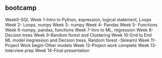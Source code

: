 ## bootcamp
Week0-SQL
Week 1-Intro to Python, expression, logical statement, Loops
Week 2- Loops, numpy
Week 3- numpy
Week 4- Pandas
Week 5- Functions
Week 6-numpy, pandas, functions
Week 7-Inro to ML, regression
Week 8-Decsion trees
Week 9-Random forest and Clustering 
Week 10-End to End ML model (regression and Decsion tress, Random forest -Sklearn)
Week 11-Project Work begin-Other models
Week 12-Project work complete
Week 13-Interview prep
Week 14-Final presentation 
